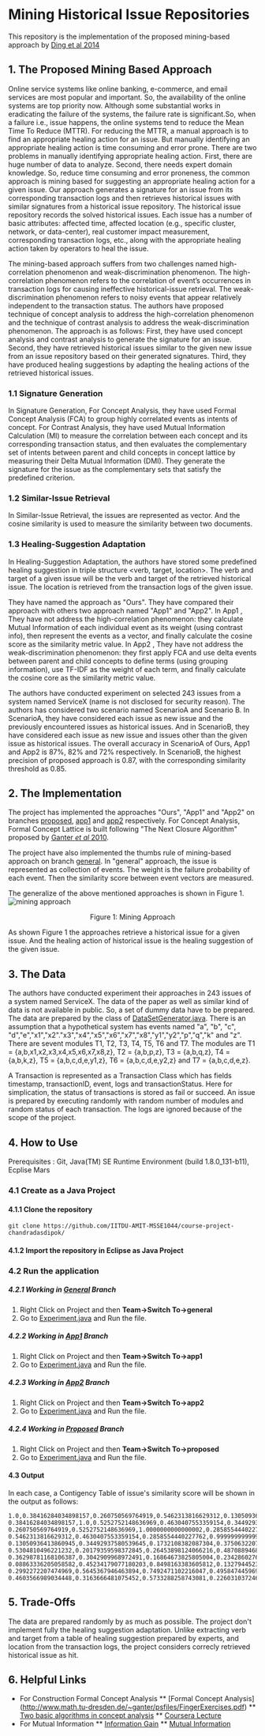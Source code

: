 # Mining Historical Issue Repositories

This repository is the implementation of the proposed mining-based approach by [Ding et al 2014](https://www.researchgate.net/profile/Tao_Xie13/publication/269692153_Mining_Historical_Issue_Repositories_to_Heal_Large-Scale_Online_Service_Systems/links/550c7db80cf2128741612908.pdf)

## 1. The Proposed Mining Based Approach 
Online  service  systems  like  online  banking,  e-commerce,  and  email  services  are most popular and important. So, the availability of the online systems are top priority now. Although some substantial works in eradicating the failure of the systems, the failure rate is significant.So, when a failure i.e., issue happens, the online systems tend to reduce the Mean Time To Reduce (MTTR). For reducing the MTTR, a manual approach is to find an appropriate healing action for an issue. But manually identifying an appropriate healing action is time consuming and error prone. There are two problems in manually identifying appropriate healing action. First, there are huge number of data to analyze. Second, there needs expert domain knowledge. So, reduce time consuming and error proneness, the common approach is mining based for suggesting an appropriate healing action for a given issue. Our approach generates a signature for an issue from its corresponding transaction logs and then retrieves historical issues  with similar signatures from a historical issue repository. The historical issue repository records the solved historical issues. Each issue has  a number of basic attributes: affected time, affected location (e.g., specific cluster, network, or data-center), real customer impact measurement, corresponding transaction logs, etc., along with the appropriate healing  action  taken  by  operators  to  heal  the  issue.

The mining-based approach suffers from two challenges named high-correlation phenomenon and weak-discrimination phenomenon. The high-correlation phenomenon refers to the  correlation of event’s  occurrences  in  transaction logs for causing ineffective historical-issue  retrieval. The weak-discrimination  phenomenon  refers to noisy events that appear relatively independent to the transaction  status. The authors have proposed technique of concept analysis to address the high-correlation phenomenon and the technique of contrast  analysis  to  address the weak-discrimination phenomenon. The approach is as follows: First,  they have used concept  analysis  and  contrast  analysis  to  generate  the signature  for  an  issue. Second,  they have retrieved  historical issues  similar  to  the  given  new  issue  from  an  issue repository  based  on  their  generated  signatures.  Third, they have produced healing suggestions by adapting the healing actions of the retrieved historical issues.

### 1.1 Signature Generation
In Signature Generation, For Concept Analysis, they have used Formal Concept Analysis (FCA) to group highly correlated events as intents of concept. For Contrast Analysis, they have used Mutual Information Calculation (MI) to  measure  the  correlation  between  each concept  and  its  corresponding  transaction  status,  and then evaluates the complementary set of intents between parent and child concepts in concept lattice by measuring their Delta Mutual Information (DMI). They generate the  signature  for  the  issue  as  the  complementary  sets that satisfy the predefined criterion. 

### 1.2 Similar-Issue Retrieval
In Similar-Issue Retrieval, the issues are represented as vector. And the cosine similarity is used to measure the similarity between two documents. 

### 1.3 Healing-Suggestion Adaptation
In Healing-Suggestion Adaptation, the authors have stored some predefined healing suggestion in triple structure <verb, target, location>. The verb and target of a given issue will be the verb and target of the retrieved historical issue. The location is retrieved from the transaction logs of the given issue.

They have named the approach as "Ours". They have compared their approach with others two approach named "App1" and "App2". In App1 ,  They have not address the high-correlation phenomenon: they calculate Mutual Information of each individual event as its weight (using contrast info), then represent the events as a vector, and finally calculate the cosine score as the similarity metric value. In App2 , They have not address the weak-discrimination  phenomenon:  they  first apply FCA and use delta events between parent and child concepts to  define  terms  (using  grouping  information), use TF-IDF as the  weight  of  each  term,  and  finally  calculate the cosine core as the similarity metric value.

The authors have conducted experiment on selected 243 issues from a system named ServiceX (name is not disclosed for security reason). The authors has considered two scenario named ScenarioA and Scenario B. In ScenarioA, they have considered each issue as new issue and the previously encountered issues as historical issues. And in ScenarioB, they have considered each issue as new issue and issues other than the given issue as historical issues. The overall accuracy in ScenarioA of Ours, App1 and App2 is 87%,  82%  and 72% respectively. In ScenarioB, the  highest  precision of proposed approach is 0.87, with the corresponding similarity threshold as 0.85.

## 2. The Implementation

The project has implemented the approaches "Ours", "App1" and "App2" on branches [proposed](https://github.com/IITDU-AMIT-MSSE1044/course-project-chandradasdipok/tree/proposed), [app1](https://github.com/IITDU-AMIT-MSSE1044/course-project-chandradasdipok/tree/app1) and [app2](https://github.com/IITDU-AMIT-MSSE1044/course-project-chandradasdipok/tree/app2) respectively. For Concept Analysis, Formal Concept Lattice is built following  "The Next Closure Algorithm" proposed by [Ganter <i>et al</i> 2010](https://link.springer.com/chapter/10.1007%2F978-3-642-11928-6_22?LI=true). 


The project have also implemented the thumbs rule of mining-based approach on branch [general](https://github.com/IITDU-AMIT-MSSE1044/course-project-chandradasdipok/tree/general). In "general" approach, the issue is represented as collection of events. The weight is the failure probability of each event. Then the similarity score between event vectors are measured. 

The generalize of the above mentioned approaches is shown in Figure 1.<br/>
<img src="https://github.com/IITDU-AMIT-MSSE1044/course-project-chandradasdipok/blob/master/mining_approach.png" alt="mining approach" align="center"/>
<p align="center"> Figure 1: Mining Approach </p>

As shown Figure 1 the approaches retrieve a historical issue for a given issue. And the healing action of historical issue is the healing suggestion of the given issue.

## 3. The Data

The authors have conducted experiment their approaches in 243 issues of a system named ServiceX. The data of the paper as well as similar kind of data is not available in public. So, a set of dummy data have to be prepared. The data are prepared by the class of [DataSetGenerator.java](https://github.com/IITDU-AMIT-MSSE1044/course-project-chandradasdipok/blob/app2/src/com/geet/mining/dataset/DataSetGenerator.java). There is an assumption that a hypothetical system has events named "a", "b", "c", "d","e","x1","x2"."x3","x4","x5","x6","x7","x8","y1","y2","p","q","k" and "z". There are sevent modules T1, T2, T3, T4, T5, T6 and T7. The modules are T1 = {a,b,x1,x2,x3,x4,x5,x6,x7,x8,z}, T2 = {a,b,p,z}, T3 = {a,b,q,z}, T4 = {a,b,k,z}, T5 = {a,b,c,d,e,y1,z}, T6 = {a,b,c,d,e,y2,z} and  T7 = {a,b,c,d,e,z}.

A Transaction is represented as a Transaction Class which has fields timestamp, transactionID, event, logs and transactionStatus. Here for simplication, the status of transactions is stored as fail or succeed. An issue is prepared by executing randomly with random number of modules and random status of each transaction. The logs are ignored because of the scope of the project.

## 4. How to Use
Prerequisites : Git, Java(TM) SE Runtime Environment (build 1.8.0_131-b11), Ecplise Mars

### 4.1 Create as a Java Project 

#### 4.1.1 Clone the repository 
  ````
  git clone https://github.com/IITDU-AMIT-MSSE1044/course-project-chandradasdipok/ 
  ````
#### 4.1.2 Import the repository in Eclipse as Java Project

### 4.2 Run the application

##### 4.2.1 Working in [General](https://github.com/IITDU-AMIT-MSSE1044/course-project-chandradasdipok/tree/general) Branch
1. Right Click on Project and then <b>Team->Switch To->general</b>
2. Go to [Experiment.java](https://github.com/IITDU-AMIT-MSSE1044/course-project-chandradasdipok/blob/general/src/com/geet/mining/experiment/Experiment.java) and </b>Run</b> the file.

##### 4.2.2 Working in [App1](https://github.com/IITDU-AMIT-MSSE1044/course-project-chandradasdipok/tree/app1) Branch
1. Right Click on Project and then <b>Team->Switch To->app1</b>
2. Go to [Experiment.java](https://github.com/IITDU-AMIT-MSSE1044/course-project-chandradasdipok/blob/app1/src/com/geet/mining/experiment/Experiment.java) and </b>Run</b> the file.


##### 4.2.3 Working in [App2](https://github.com/IITDU-AMIT-MSSE1044/course-project-chandradasdipok/tree/app2) Branch
1. Right Click on Project and then <b>Team->Switch To->app2</b>
2. Go to [Experiment.java](https://github.com/IITDU-AMIT-MSSE1044/course-project-chandradasdipok/blob/app2/src/com/geet/mining/experiment/Experiment.java) and </b>Run</b> the file.


##### 4.2.4 Working in [Proposed](https://github.com/IITDU-AMIT-MSSE1044/course-project-chandradasdipok/tree/proposed) Branch
1. Right Click on Project and then <b>Team->Switch To->proposed</b>
2. Go to [Experiment.java](https://github.com/IITDU-AMIT-MSSE1044/course-project-chandradasdipok/blob/proposed/src/com/geet/mining/experiment/Experiment.java) and </b>Run</b> the file.

#### 4.3 Output
In each case, a Contigency Table of issue's similarity score will be shown in the output as follows:
`````````
1.0,0.38416284034898157,0.260750569764919,0.5462313816629312,0.13050936413860945,0.5304810496221232,0.36298781168106387,0.08863336205058582,0.2992272207474969,0.4603566989034448,
0.38416284034898157,1.0,0.5252752148636969,0.4630407553359154,0.34492937580539645,0.20179359598372845,0.3042909968972491,0.45234179077180203,0.5645367946463894,0.3163666481075452,
0.260750569764919,0.5252752148636969,1.0000000000000002,0.2858554440227762,0.1732108382087304,0.26453898124066216,0.16864673825805004,0.8498163383605812,0.7492471102216047,0.5733288258743081,
0.5462313816629312,0.4630407553359154,0.2858554440227762,0.9999999999999998,0.37506322079322263,0.48708894681718035,0.23428602760751321,0.13279445232589845,0.49584744596922253,0.22603103724685997,
0.13050936413860945,0.34492937580539645,0.1732108382087304,0.37506322079322263,1.0,0.22872402701968034,0.10701677593411944,0.2574613187856368,0.22108296982175993,0.05276580205983033,
0.5304810496221232,0.20179359598372845,0.26453898124066216,0.48708894681718035,0.22872402701968034,1.0,0.16224239375689972,0.139358609383654,0.24193401259834874,0.3517576091608404,
0.36298781168106387,0.3042909968972491,0.16864673825805004,0.23428602760751321,0.10701677593411944,0.16224239375689972,0.9999999999999998,0.09088700055227145,0.15677787876098517,0.19844548628539752,
0.08863336205058582,0.45234179077180203,0.8498163383605812,0.13279445232589845,0.2574613187856368,0.139358609383654,0.09088700055227145,1.0,0.552666518344453,0.5588256610055237,
0.2992272207474969,0.5645367946463894,0.7492471102216047,0.49584744596922253,0.22108296982175993,0.24193401259834874,0.15677787876098517,0.552666518344453,1.0,0.45404263543562506,
0.4603566989034448,0.3163666481075452,0.5733288258743081,0.22603103724685997,0.05276580205983033,0.3517576091608404,0.19844548628539752,0.5588256610055237,0.45404263543562506,1.0,
`````````


## 5. Trade-Offs

The data are prepared randomly by as much as possible. The project don't implement fully the healing suggestion adaptation. Unlike extracting verb and target from a table of healing suggestion prepared by experts, and location from the transaction logs, the project considers correcly retrieved historical issue as hit.     


## 6. Helpful Links

* For Construction Formal Concept Analysis
  ** [Formal Concept Analysis] (http://www.math.tu-dresden.de/~ganter/psfiles/FingerExercises.pdf) 
  ** [Two basic algorithms in concept analysis](https://link.springer.com/chapter/10.1007%2F978-3-642-11928-6_22?LI=true) 
  ** [Coursera Lecture](https://www.coursera.org/learn/formal-concept-analysis/lecture/jI7Ne/closures-in-lectic-order)
* For Mutual Information
  ** [Information Gain](https://www.autonlab.org/_media/tutorials/infogain11.pdf)
  ** [Mutual Information](http://www.surdeanu.info/mihai/teaching/ista555-spring15/readings/yang97comparative.pdf)


